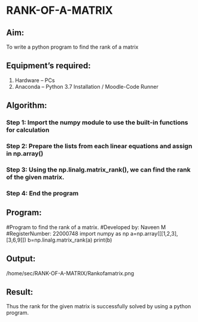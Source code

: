 # RANK-OF-A-MATRIX
## Aim:
To write a python program to find the rank of a matrix
## Equipment’s required:
1. 	Hardware – PCs
2. 	Anaconda – Python 3.7 Installation / Moodle-Code Runner
## Algorithm:
### Step 1: Import the numpy module to use the built-in functions for calculation
### Step 2: Prepare the lists from each linear equations and assign in np.array()
### Step 3: Using the np.linalg.matrix_rank(), we can find the rank of the given matrix.
### Step 4: End the program
## Program:
#Program to find the rank of a matrix.
#Developed by: Naveen M
#RegisterNumber: 22000748
import numpy as np
a=np.array([[1,2,3],[3,6,9]])
b=np.linalg.matrix_rank(a)
print(b)
## Output:
/home/sec/RANK-OF-A-MATRIX/Rankofamatrix.png
## Result:
Thus the rank for the given matrix is successfully solved by  using a python program.

